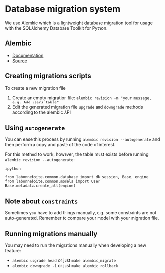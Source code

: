 # Database migration system

We use Alembic which is a lightweight database migration tool for usage with the SQLAlchemy Database Toolkit for Python.

## Alembic

- [Documentation](http://alembic.zzzcomputing.com/en/latest/)
- [Source](https://bitbucket.org/zzzeek/alembic)

## Creating migrations scripts

To create a new migration file:

1. Create an empty migration file: `alembic revision -m "your message, e.g. Add users table"`
2. Edit the generated migration file `upgrade` and `downgrade` methods according to the alembic API

## Using `autogenerate`

You can ease this process by running `alembic revision --autogenerate` and then perform a copy and paste of the code of interest.

For this method to work, however, the table must exists before running `alembic revision --autogenerate`:

    ipython

    from labonneboite.common.database import db_session, Base, engine
    from labonneboite.common.models import User
    Base.metadata.create_all(engine)

## Note about `constraints`

Sometimes you have to add things manually, e.g. some constraints are not auto-generated. Remember to compare your model with your migration file.

## Running migrations manually

You may need to run the migrations manually when developing a new feature:

- `alembic upgrade head` or just `make alembic_migrate`
- `alembic downgrade -1` or just `make alembic_rollback`
